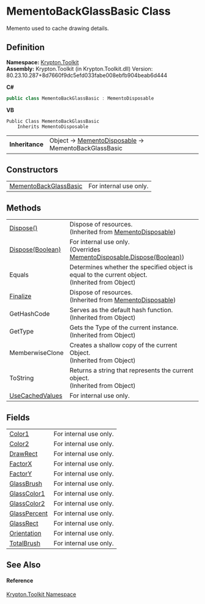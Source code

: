 # MementoBackGlassBasic Class


Memento used to cache drawing details.



## Definition
**Namespace:** <a href="79d2eac2-21f4-54ff-7552-b20c33c30600.md">Krypton.Toolkit</a>  
**Assembly:** Krypton.Toolkit (in Krypton.Toolkit.dll) Version: 80.23.10.287+8d7660f9dc5efd033fabe008ebfb904beab6d444

**C#**
``` C#
public class MementoBackGlassBasic : MementoDisposable
```
**VB**
``` VB
Public Class MementoBackGlassBasic
	Inherits MementoDisposable
```

<table><tr><td><strong>Inheritance</strong></td><td>Object  →  <a href="3aa02582-4a6a-61f5-61ae-e4866cfc3a25.md">MementoDisposable</a>  →  MementoBackGlassBasic</td></tr>
</table>



## Constructors
<table>
<tr>
<td><a href="1a161e2a-2b71-53a3-e8d7-7de8360f0a9d.md">MementoBackGlassBasic</a></td>
<td>For internal use only.</td></tr>
</table>

## Methods
<table>
<tr>
<td><a href="052023e9-566d-7d13-8027-b333c5864ad8.md">Dispose()</a></td>
<td>Dispose of resources.<br />(Inherited from <a href="3aa02582-4a6a-61f5-61ae-e4866cfc3a25.md">MementoDisposable</a>)</td></tr>
<tr>
<td><a href="dc896c2d-53b5-ffaf-e443-d4f49d386d41.md">Dispose(Boolean)</a></td>
<td>For internal use only.<br />(Overrides <a href="97f8a76f-a8bd-2e39-8f9c-5ff6769285e0.md">MementoDisposable.Dispose(Boolean)</a>)</td></tr>
<tr>
<td>Equals</td>
<td>Determines whether the specified object is equal to the current object.<br />(Inherited from Object)</td></tr>
<tr>
<td><a href="6c2e4674-96e9-9a5c-deb8-83a0f543353f.md">Finalize</a></td>
<td>Dispose of resources.<br />(Inherited from <a href="3aa02582-4a6a-61f5-61ae-e4866cfc3a25.md">MementoDisposable</a>)</td></tr>
<tr>
<td>GetHashCode</td>
<td>Serves as the default hash function.<br />(Inherited from Object)</td></tr>
<tr>
<td>GetType</td>
<td>Gets the Type of the current instance.<br />(Inherited from Object)</td></tr>
<tr>
<td>MemberwiseClone</td>
<td>Creates a shallow copy of the current Object.<br />(Inherited from Object)</td></tr>
<tr>
<td>ToString</td>
<td>Returns a string that represents the current object.<br />(Inherited from Object)</td></tr>
<tr>
<td><a href="23ce831c-64a8-c792-44f5-add82411e80c.md">UseCachedValues</a></td>
<td>For internal use only.</td></tr>
</table>

## Fields
<table>
<tr>
<td><a href="c982bbec-c49b-a313-aeda-26eb614cb605.md">Color1</a></td>
<td>For internal use only.</td></tr>
<tr>
<td><a href="d60216fc-3309-f79c-55e9-b45004288662.md">Color2</a></td>
<td>For internal use only.</td></tr>
<tr>
<td><a href="a4ba714a-815d-0e12-1afd-56a22a99d2e4.md">DrawRect</a></td>
<td>For internal use only.</td></tr>
<tr>
<td><a href="7de905ab-df2c-cb4f-03c0-89cca7812388.md">FactorX</a></td>
<td>For internal use only.</td></tr>
<tr>
<td><a href="81bcab19-c489-cabe-68e3-f501d361b140.md">FactorY</a></td>
<td>For internal use only.</td></tr>
<tr>
<td><a href="3b0a6aa8-ce0a-0344-5d9e-509ff9ebe748.md">GlassBrush</a></td>
<td>For internal use only.</td></tr>
<tr>
<td><a href="9e803d8f-1dd0-5551-101b-d7864bc7df8d.md">GlassColor1</a></td>
<td>For internal use only.</td></tr>
<tr>
<td><a href="7fe85896-d575-c921-c268-af667ee96a49.md">GlassColor2</a></td>
<td>For internal use only.</td></tr>
<tr>
<td><a href="d47e1bb8-3cfa-11a8-8214-0ed6b7bfb77e.md">GlassPercent</a></td>
<td>For internal use only.</td></tr>
<tr>
<td><a href="ad36bd2f-ad02-bb88-1651-8f56e5bdc9ce.md">GlassRect</a></td>
<td>For internal use only.</td></tr>
<tr>
<td><a href="ad097f5d-cd46-3700-e46e-f86611f3c308.md">Orientation</a></td>
<td>For internal use only.</td></tr>
<tr>
<td><a href="93d521b3-34ab-b4db-44e4-57232d009aad.md">TotalBrush</a></td>
<td>For internal use only.</td></tr>
</table>

## See Also


#### Reference
<a href="79d2eac2-21f4-54ff-7552-b20c33c30600.md">Krypton.Toolkit Namespace</a>  
